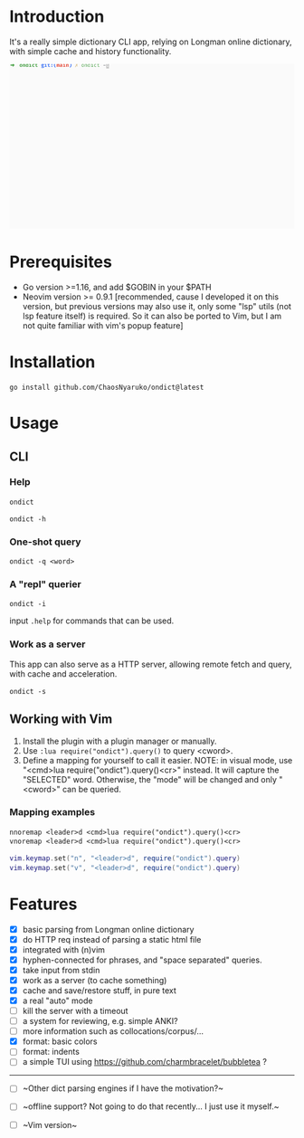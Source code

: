 # Introduction
It's a really simple dictionary CLI app, relying on Longman online dictionary, with simple cache and history functionality.

![Gif](./assets/ondict_example.gif)
# Prerequisites
- Go version >=1.16, and add $GOBIN in your $PATH
- Neovim version >= 0.9.1 [recommended, cause I developed it on this version, but previous versions may also use it, only some "lsp" utils (not lsp feature itself) is required. So it can also be ported to Vim, but I am not quite familiar with vim's popup feature]
# Installation
```console
go install github.com/ChaosNyaruko/ondict@latest
```
# Usage
## CLI
### Help
```console
ondict 
```
```console
ondict -h
```
### One-shot query
```console
ondict -q <word>
```

### A "repl" querier
```console
ondict -i
```
input `.help` for commands that can be used.

### Work as a server
This app can also serve as a HTTP server, allowing remote fetch and query, with cache and acceleration.
```console
ondict -s
```

## Working with Vim
1. Install the plugin with a plugin manager or manually.
2. Use `:lua require("ondict").query()` to query \<cword\>.
3. Define a mapping for yourself to call it easier. NOTE: in visual mode, use "\<cmd\>lua require("ondict").query()\<cr\>" instead. It will capture the "SELECTED" word. Otherwise, the "mode" will be changed and only "\<cword\>" can be queried.

### Mapping examples
```vimscript
nnoremap <leader>d <cmd>lua require("ondict").query()<cr>
vnoremap <leader>d <cmd>lua require("ondict").query()<cr>
```

```lua
vim.keymap.set("n", "<leader>d", require("ondict").query)
vim.keymap.set("v", "<leader>d", require("ondict").query)
```


# Features
- [x] basic parsing from Longman online dictionary
- [x] do HTTP req instead of parsing a static html file
- [x] integrated with (n)vim
- [x] hyphen-connected for phrases, and "space separated" queries.
- [x] take input from stdin
- [x] work as a server (to cache something)
- [x] cache and save/restore stuff, in pure text
- [x] a real "auto" mode
- [ ] kill the server with a timeout
- [ ] a system for reviewing, e.g. simple ANKI?
- [ ] more information such as collocations/corpus/...
- [x] format: basic colors
- [ ] format: indents 
- [ ] a simple TUI using https://github.com/charmbracelet/bubbletea ?

---
- [ ] ~Other dict parsing engines if I have the motivation?~
- [ ] ~offline support? Not going to do that recently... I just use it myself.~
- [ ] ~Vim version~

